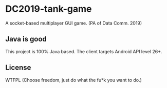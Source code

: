 # DC2019-tank-game
A socket-based multiplayer GUI game. (PA of Data Comm. 2019)

## Java is good

This project is 100% Java based. The client targets Android API level 26+.

## License

WTFPL (Choose freedom, just do what the fu\*k you want to do.)

